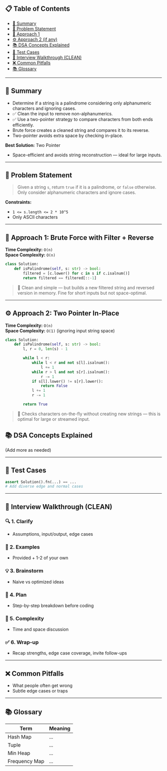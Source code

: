 ## 📋 Table of Contents

- [🧠 Summary](#🧠-summary)
- [📄 Problem Statement](#📄-problem-statement)
- [🔎 Approach 1](#🔎-approach-1)
- [⚙️ Approach 2 (if any)](#⚙️-approach-2-if-any)
- [📚 DSA Concepts Explained](#📚-dsa-concepts-explained)
- [🧪 Test Cases](#🧪-test-cases)
- [🧱 Interview Walkthrough (CLEAN)](#🧱-interview-walkthrough-clean)
- [❌ Common Pitfalls](#❌-common-pitfalls)
- [📚 Glossary](#📚-glossary)

---

## 🧠 Summary

- Determine if a string is a palindrome considering only alphanumeric characters and ignoring cases.
- ✅ Clean the input to remove non-alphanumerics.
- ✅ Use a two-pointer strategy to compare characters from both ends efficiently.
- Brute force creates a cleaned string and compares it to its reverse.
- Two-pointer avoids extra space by checking in-place.

**Best Solution:** Two Pointer  
- Space-efficient and avoids string reconstruction — ideal for large inputs.

---

## 📄 Problem Statement

> Given a string `s`, return `true` if it is a palindrome, or `false` otherwise. Only consider alphanumeric characters and ignore cases.

**Constraints:**
- `1 <= s.length <= 2 * 10^5`
- Only ASCII characters

---

## 🔎 Approach 1: Brute Force with Filter + Reverse

**Time Complexity:** `O(n)`  
**Space Complexity:** `O(n)`

```python
class Solution:
    def isPalindrome(self, s: str) -> bool:
        filtered = [c.lower() for c in s if c.isalnum()]
        return filtered == filtered[::-1]
```

> 🧠 Clean and simple — but builds a new filtered string and reversed version in memory. Fine for short inputs but not space-optimal.

---

## ⚙️ Approach 2: Two Pointer In-Place

**Time Complexity:** `O(n)`  
**Space Complexity:** `O(1)` (ignoring input string space)

```python
class Solution:
    def isPalindrome(self, s: str) -> bool:
        l, r = 0, len(s) - 1

        while l < r:
            while l < r and not s[l].isalnum():
                l += 1
            while r > l and not s[r].isalnum():
                r -= 1
            if s[l].lower() != s[r].lower():
                return False
            l += 1
            r -= 1

        return True
```

> 🧠 Checks characters on-the-fly without creating new strings — this is optimal for large or streamed input.

## 📚 DSA Concepts Explained

(Add more as needed)

---

## 🧪 Test Cases

```python
assert Solution().fn(...) == ...
# Add diverse edge and normal cases
```

---

## 🧱 Interview Walkthrough (CLEAN)

### 🔍 1. Clarify

- Assumptions, input/output, edge cases

### 🔬 2. Examples

- Provided + 1-2 of your own

### 💡 3. Brainstorm

- Naive vs optimized ideas

### 🧰 4. Plan

- Step-by-step breakdown before coding

### 🧠 5. Complexity

- Time and space discussion

### ✅ 6. Wrap-up

- Recap strengths, edge case coverage, invite follow-ups

---

## ❌ Common Pitfalls

- What people often get wrong
- Subtle edge cases or traps

---

## 📚 Glossary

| Term          | Meaning |
| ------------- | ------- |
| Hash Map      | ...     |
| Tuple         | ...     |
| Min Heap      | ...     |
| Frequency Map | ...     |


